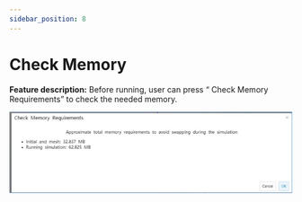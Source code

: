 ```yaml
---
sidebar_position: 8
---
```

# Check Memory 

<div class="text-justify">

**Feature description:**
Before running, user can press “ Check Memory Requirements” to check the needed memory.

<div class="centered">

!['checkmemory1'](../../static/img/tutorial/checkmemory/checkmemory1.png)

</div>

</div>